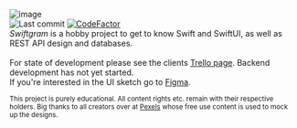 ![image](https://user-images.githubusercontent.com/48943807/191544803-817105a1-8529-42cd-9aad-0842af3fb3ba.png)</br>
![Last commit](https://badgen.net/github/last-commit/LeLoomi/Swiftgram/client)
[![CodeFactor](https://www.codefactor.io/repository/github/leloomi/swiftgram/badge)](https://www.codefactor.io/repository/github/leloomi/swiftgram)
<br>
*Swiftgram* is a hobby project to get to know Swift and SwiftUI, as well as REST API design and databases.
</br><br/>
For state of development please see the clients [Trello page](https://trello.com/b/EXcVFmkn/swiftgram-client). Backend development has not yet started.<br/>
If you're interested in the UI sketch go to [Figma](https://www.figma.com/proto/aojSAyqTbrkbcIo2SFdRvZ/Swiftgram).


<sub>This project is purely educational.
All content rights etc. remain with their respective holders. Big thanks to all creators over at [Pexels](https://www.pexels.com) whose free use content is used to mock up the designs.